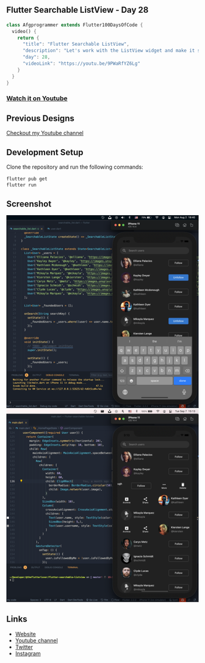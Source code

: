 ## Flutter Searchable ListView - Day 28

```dart
class Afgprogrammer extends Flutter100DaysOfCode {
  video() {
    return {
      "title": "Flutter Searchable ListView",
      "description": "Let's work with the ListView widget and make it searchable.",
      "day": 28,
      "videoLink": "https://youtu.be/9PWaRfYZ6Lg"
    }
  }
}
```
### [Watch it on Youtube](https://youtu.be/9PWaRfYZ6Lg)

## Previous Designs
[Checkout my Youtube channel](https://youtube.com/afgprogrammer)


## Development Setup
Clone the repository and run the following commands:
```
flutter pub get
flutter run
```

## Screenshot

<img src="assets/screenshots/searchable-listview.png" />
<img src="assets/screenshots/slidable-listview.png" />

## Links

* [Website](https://afgprogrammer.com)
* [Youtube channel](https://youtube.com/afgprogrammer)
* [Twitter](https://twitter.com/afgprogrammer)
* [Instagram](https://instagram.com/afgprogrammer)

